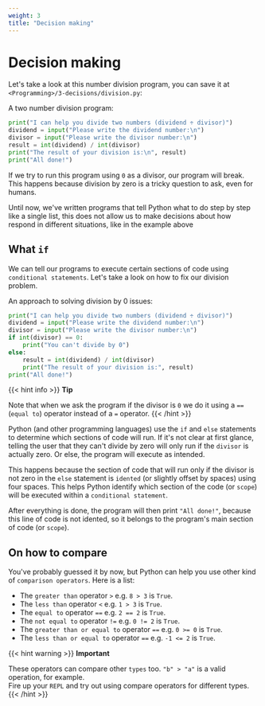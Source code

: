 ```yaml
---
weight: 3
title: "Decision making"
---
```


# Decision making

Let's take a look at this number division program, you can save it at `<Programming>/3-decisions/division.py`:

A two number division program:
```python
print("I can help you divide two numbers (dividend ÷ divisor)")
dividend = input("Please write the dividend number:\n")
divisor = input("Please write the divisor number:\n")
result = int(dividend) / int(divisor)
print("The result of your division is:\n", result)
print("All done!")
```
If we try to run this program using `0` as a divisor, our program will break. This happens because division by zero is a tricky question to ask, even for humans.

Until now, we've written programs that tell Python what to do step by step like a single list, this does not allow us to make decisions about how respond in different situations, like in the example above

## What `if`

We can tell our programs to execute certain sections of code using `conditional statements`. Let's take a look on how to fix our division problem.

An approach to solving division by 0 issues:
```python
print("I can help you divide two numbers (dividend ÷ divisor)")
dividend = input("Please write the dividend number:\n")
divisor = input("Please write the divisor number:\n")
if int(divisor) == 0:
    print("You can't divide by 0")
else:
    result = int(dividend) / int(divisor)
    print("The result of your division is:", result)
print("All done!")
```

{{< hint info >}}
**Tip**  

Note that when we ask the program if the divisor is `0` we do it using a `==` (`equal to`) operator instead of a `=` operator.
{{< /hint >}}

Python (and other programming languages) use the `if` and `else` statements to determine which sections of code will run. If it's not clear at first glance, telling the user that they can't divide by zero will only run if the `divisor` is actually zero. Or else, the program will execute as intended.

This happens because the section of code that will run only if the divisor is not zero in the `else` statement is `idented` (or slightly offset by spaces) using four spaces. This helps Python identify which section of the code (or `scope`) will be executed within a `conditional statement`.

After everything is done, the program will then print `"All done!"`, because this line of code is not idented, so it belongs to the program's main section of code (or `scope`).

## On how to compare

You've probably guessed it by now, but Python can help you use other kind of `comparison operators`. Here is a list:

* The `greater than` operator `>` e.g. `8 > 3` is `True`.
* The `less than` operator `<` e.g. `1 > 3` is `True`.
* The `equal to` operator `==` e.g. `2 == 2` is `True`.
* The `not equal to` operator `!=` e.g. `0 != 2` is `True`.
* The `greater than or equal to` operator `==` e.g. `0 >= 0` is `True`.
* The `less than or equal to` operator `==` e.g. `-1 <= 2` is `True`.

{{< hint warning >}}
**Important**  

These operators can compare other `types` too. `"b" > "a"` is a valid operation, for example.  
Fire up your `REPL` and try out using compare operators for different types.
{{< /hint >}}
